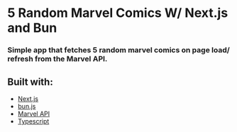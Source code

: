 # 5 Random Marvel Comics W/ Next.js and Bun

### Simple app that fetches 5 random marvel comics on page load/ refresh from the Marvel API.

## Built with:

- [Next.js](https://nextjs.org/)
- [bun.js](https://bun.sh/)
- [Marvel API](https://developer.marvel.com/)
- [Typescript](https://www.typescriptlang.org/)
